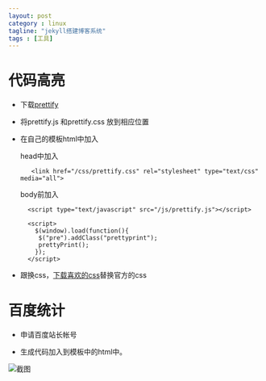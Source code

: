 ```yaml
---
layout: post
category : linux
tagline: "jekyll搭建博客系统"
tags : [工具]
---
```


# 代码高亮 #

* 下载[prettify](http://code.google.com/p/google-code-prettify/)

* 将prettify.js 和prettify.css 放到相应位置

* 在自己的模板html中加入

  head中加入

         <link href="/css/prettify.css" rel="stylesheet" type="text/css" media="all">

  body前加入

        <script type="text/javascript" src="/js/prettify.js"></script>

        <script>
          $(window).load(function(){
           $("pre").addClass("prettyprint");
           prettyPrint();
          });
        </script>


* 跟换css，[下载喜欢的css](http://google-code-prettify.googlecode.com/svn/trunk/styles/index.html)替换官方的css


# 百度统计 #

* 申请百度站长帐号

* 生成代码加入到模板中的html中。

 ![截图](../../imgs/diary/2013-12-26-1.png)
